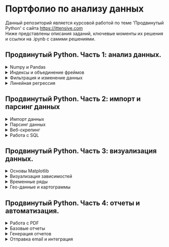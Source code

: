 # Портфолио по анализу данных

Данный репозиторий является курсовой работой по теме 'Продвинутый Python' с сайта https://ittensive.com  
Ниже представлены описания заданий, ключевые моменты их решения и ссылки на .ipynb с самими решениями. 




## Продвинутый Python. Часть 1: анализ данных.  
<details>
  <summary>Numpy и Pandas</summary>
  <details>
    <summary>Задание - импорт данных</summary>
    
Возьмите данные по вызовам пожарных служб в Москве за 2015-2019 годы. Получите из них фрейм данных (таблицу значений). По этому фрейму вычислите среднее значение вызовов пожарных машин в месяц в одном округе Москвы, округлив до целых.  
    
  </details>
  
[Решение:](6_python_advaced/1_analysis/task1.ipynb)
1. Из csv файла загружаем необходимые столбцы.
2. Проверяем названия округов и оставляем только 1е слово в нижнем регистре.
3. Для исправлений опечаток названий округов составляем словарь, где ключ-опечатка, а значения-правильные названия.
4. Исправляем оставшиеся опечатки, путем поиска опечаток в ключах словаря и замены их на значения.
5. Т.к. у нас одна запись за один месяц(не нужно отдельно считать количество месяцов), вычисляем среднее стандартной агрегатной функцией mean() по сгруппированным по округам данным. Получаем среднее количество вызовов в месяц(за все время ведения статистики) для каждого округа.
6. Среднее количество вызовов в месяц для одного(случайного) округа получаем путем усреднения из предыдущего пункта. 
  
</details>
 
  
 
<details>
  <summary>Индексы и объединение фреймов</summary>
  <details>
    <summary>Задание - данные из нескольких источников</summary>
    
Получите данные по безработице в Москве. Объедините эти данные индексами (Месяц/Год) с данными из предыдущего задания (вызовы пожарных) для Центральный административный округ. Найдите значение поля UnemployedMen в том месяце, когда было меньше всего вызовов в Центральном административном округе.
    
  </details>
  
[Решение:](6_python_advaced/1_analysis/task2.ipynb)
1. Из csv файлов загружаем необходимые столбцы.
2. Переиндексируем датафреймы и мержим их по индексам.
3. Оставляем данные только по ЦАО.
4. Прреиндексируем данные по количеству выховов и сортируем по ним.
5. Находим значение UnemployedMen для минимального индекса. 
  
</details>
 
<details>
  <summary>Фильтрация и изменение данных</summary>
  <details>
    <summary>Задание - выделение данных</summary>
    
Получите данные по безработице в Москве. Найдите, с какого года процент людей с ограниченными возможностями (UnemployedDisabled) среди всех безработных (UnemployedTotal) стал меньше 2%.
    
  </details>
  
[Решение:](6_python_advaced/1_analysis/task3.ipynb)
1. Из csv файла загружаем необходимые столбцы.
2. В датафрейм Years отбираем те записи, в которых доля безработных людей с ограниченными возможностями < 2%.
3. Находим минимальное значения года в датафрейме Years. 
  
</details>
 
<details>
  <summary>Линейная регрессия</summary>
  <details>
    <summary>Задание - предсказание на 2020 год</summary>
    
Возьмите данные по безработице в городе Москва. Сгруппируйте данные по годам, и, если в году меньше 6 значений, отбросьте эти годы. Постройте модель линейной регрессии по годам среднего значения отношения UnemployedDisabled к UnemployedTotal (процента людей с ограниченными возможностями) за месяц и ответьте, какое ожидается значение процента безработных инвалидов в 2020 году при сохранении текущей политики города Москвы?
    
  </details>
  
[Решение:](6_python_advaced/1_analysis/task4.ipynb)
1. Из csv файла загружаем необходимые столбцы.
2. Удалим года, по которым мало измерений и создадим массив вида год:доля безработных людей с ограниченными возможностями.
3. Создадим массивы с годами и доля безработных людей с ограниченными возможностями с формой подходящей для тренировки модели.
4. Построим линейную регрессию исходя из подготовленных данных и сделаем предсказание на 2020 год.
5. Построим график(scatter) известных данныи и на нем же отбразим полюченную регрессию. 
  
</details>
 
## Продвинутый Python. Часть 2: импорт и парсинг данных  
<details>
  <summary>Импорт данных</summary>
  <details>
    <summary>Задание - получение данных по API</summary>
    
Изучите API Геокодера Яндекса и получите ключ API для него в кабинете разработчика. Выполните запрос к API и узнайте долготу точки на карте (Point) для города Самара.
    
  </details>
  
[Решение:](6_python_advaced/2_import_and_parsing/task1.ipynb)
1. Введем api-ключ геокодера.
2. Выполним запрос к геокодеру вида 'Россия,+город+Самара&format=json'.
3. Проверим код ответа геокодера и преобразуем ответ в словать.
4. Получим из словаря код страны и название города.
5. Проверим, что код страны и название города - те что мы ищем и возьмем координаты этого объекта.
6. Выведем долготу.
  
</details>

<details>
  <summary>Парсинг данных</summary>
  <details>
    <summary>Задание - получение котировок акций</summary>
    
Получите данные по котировкам акций и найдите, по какому тикеру был максимальный рост числа сделок (в процентах) за 1 ноября 2019 года.
    
  </details>
  
[Решение:](6_python_advaced/2_import_and_parsing/task2.ipynb)
1. Выполним запрос к бирже и распарсим html ответа при помощи bs4.
2. Найдем таблицы по классу и отбросим лишние.
3. Создадим из таблицы датафрейм, в столбце с процентным изменением сделок исправим тире на знак '-' и уберем символ '%'.
4. Преобразуем этот столбец к float, найдем строку с максимальным значение в этом же столбце и выведим тикер. 
  
</details>

<details>
  <summary>Веб-скрепинг</summary>
  <details>
    <summary>Задание - парсинг интернет-магазина</summary>
    
Используя парсинг данных с маркетплейса beru.ru, найдите, на сколько литров отличается общий объем холодильников Саратов 263 и Саратов 452?
    
  </details>
  
[Решение:](6_python_advaced/2_import_and_parsing/task3.ipynb)
1. Создадим список с интересующими нас товарами.
2. Преобразуем этот список к списку регулярных выражений для поиска товаров в коде. Создадим регулярное выражение для поиска общего объема на странице товара. 
3. Создадим функцию get_link, которая принимает bs-объект(страница с товарами) и regexp(шаблон поиска товара) и возвращает относительную ссылку на товар. Если ссылка не найдена - возвращаем пустую строку.
4. Создадим функцию get_total_volume, которая принимает bs-объект(страница товара) и regexp(шаблон поиска объема) и возвращает объем или 0, если объем не найден.
5. Полючаем список локальных ссылок на все товары функцией get_link в цикле, не пустые значения ссылок преобразуем к абсолютным.
6. Прерходим по полученным ссылкам, парсим их, и находим объемы функцией get_total_volume.
7. Считаем разницу объемов. 
  
</details>

<details>
  <summary>Работа с SQL</summary>
  <details>
    <summary>Задание - загрузка результатов в БД</summary>
    
Соберите данные о моделях холодильников Саратов с маркетплейса beru.ru: URL, название, цена, размеры, общий объем, объем холодильной камеры. Создайте соответствующие таблицы в SQLite базе данных и загрузите полученные данные в таблицу beru_goods.
    
  </details>
  
[Решение:](6_python_advaced/2_import_and_parsing/task4.ipynb)
1. Создадим список c шаблонами(regexp) для поиска товаров.
2. Создадим функцию get_link, которая принимает bs-объект(страница с товарами) и regexp(шаблон поиска товара) и возвращает относительную ссылку на товар. Если ссылка не найдена - возвращаем пустую строку.
3. Создадим функцию get_features, которая принимает bs-объект(страница с товаром) и возвращает список характеристик.
4. Полючаем список локальных ссылок на все товары функцией get_link в цикле, преобразуем к абсолютным.
5. Для каждого найденного товара получим его характеристики функцией get_features.
6. Подключимся к БД и создадим таблицу.
7. Запишим в БД характеристики товаров.
8. Проверим, что данные записались в БД корректно, выполнив заррос на вывод всей таблицы.
  
</details>

## Продвинутый Python. Часть 3: визуализация данных.  
  
<details>
  <summary>Основы Matplotlib</summary>
  <details>
    <summary>Задание - типы визуализации данных</summary>
    
Загрузите данные по ЕГЭ за последние годы, выберите данные за 2018-2019 учебный год. Выберите тип диаграммы для отображения результатов по административному округу Москвы, постройте выбранную диаграмму для количества школьников, написавших ЕГЭ на 220 баллов и выше. Выберите тип диаграммы и постройте ее для районов Северо-Западного административного округа Москвы для количества школьников, написавших ЕГЭ на 220 баллов и выше.
    
  </details>
  
[Решение:](6_python_advaced/3_visualization/task1.ipynb)
1. Загрузим данные.
2. Выберем только интересные нам годы(2018-2019) и столбцы(округа, отличники), сгруппируем по адм. округам.
3. Построим bar-график количества отличников по округам.
4. Выберем только интересные нам годы(2018-2019) и столбцы(районы СЗАО, отличники), сгруппируем по районам.
5. Построим bar-график количества отличников по районам СЗАО.
  
</details>  
  
<details>
  <summary>Визуализация зависимостей</summary>
  <details>
    <summary>Задание - результаты марафона</summary>
    
Загрузите данные по итогам марафона. Приведите время половины и полной дистанции к секундам.  Найдите, данные каких серии данных коррелируют (используя диаграмму pairplot в Seaborn).  Найдите коэффициент корреляции этих серий данных, используя scipy.stats.pearsonr.  Постройте график jointplot для коррелирующих данных.
    
  </details>
  
[Решение:](6_python_advaced/3_visualization/task2.ipynb)
1. Загрузим данные, приведем результаты полумарафона и марафона к секундам.
2. Построим pairplot для данных, обнаружим положительную корреляцию между результатами полумарафона и марафона.
3. Коэффициент корреляции Пирсона между полумарафоном и марафоном.
4. Построим joinplot и просмотрим плотность распределений коррелирующих параметров.
  
</details>

<details>
  <summary>Временные ряды</summary>
  <details>
    <summary>Задание - скользящие средние на биржевых графиках</summary>
    
Используя данные индекса РТС за последние годы постройте отдельные графики закрытия (Close) индекса по дням за 2017, 2018, 2019 годы в единой оси X.  Добавьте на график экспоненциальное среднее за 20 дней для значения Max за 2017 год.  Найдите последнюю дату, когда экспоненциальное среднее максимального дневного значения (Max) в 2017 году было больше, чем соответствующее значение Close в 2019 году (это последнее пересечение графика за 2019 год и графика для среднего за 2017 год).
    
  </details>
  
[Решение:](6_python_advaced/3_visualization/task3.ipynb)
1. Загрузим данные индекса РТС за последние годы, приведем дату к типу datetime, обогатим данные номером дня в году.
2. Создадим холст и оси, где по X-порядковый номер дня в году. 
3. Отобразим уровни закрытия индекса РТС за 2017-2019г от номера дня в году(все 3 графика на одном и том же отрезке по X).
4. Посчитаем скользящее среднее за 20 дней в 2017г. и отобразим его рядом с остальными графиками.
5. Найдем последнюю дату, когда скользящее среднее 20 дней в 2017г. было меньше уровня закрытия в 2019г
  
</details>

<details>
  <summary>Гео-данные и картограммы</summary>
  <details>
    <summary>Задание - объекты культурного наследия России</summary>
    
Изучите набор данных по объектам культурного наследия России (в виде gz-архива) и постройте фоновую картограмму по количеству объектов в каждом регионе России, используя гео-данные. Выведите для каждого региона количество объектов в нем.  Посчитайте число объектов культурного наследия в Татарстане.
    
  </details>
  
[Решение:](6_python_advaced/3_visualization/task4.ipynb)
1. Установим geopandas.
2. Прочитаем геоданные и приведем их к проекции у которой нет проблем с регионами РФ в западном полушарии(epsg:5940).
3. Прочитаем данные по объектам культурного наследия, оставим только необходимые столбцы.
4. Создадим новые стобцы Area(по ним будем сливать датафреймы), в которых будут названия регионов в нижнем регистре.
5. Проверим не совпадающие названия регионов между датафреймами(посчитаем разности множеств).
6. Подготовим словарь исправлений, где ключ-'не правильное' название, а значение 'правильное', для столбца Area датафрейма с геоданными.
7. Исправим значения Area датафрейма с геоданными и убедимся в полном совпадении уникальных значений с этим же столбцом датафрейма культурных объектов.
8. Смерджим эти датафреймы по столбцам Area в датафрей data.
9. Построим фоновую градиентную картограмму количества объектов культурного наследия по субьектам РФ и выведим соответствующее количество в центре субьекта.
10. В датафрейме data найдем запись с республикой Татарстан и получим из нее количество объектов в Татарстане. 
  
</details>

## Продвинутый Python. Часть 4: отчеты и автоматизация.  
<details>
  <summary>Работа с PDF</summary>
  <details>
    <summary>Задание - сборка PDF документа</summary>
    
Используя данные по посещаемости библиотек в районах Москвы постройте круговую диаграмму суммарной посещаемости (NumOfVisitors) 20 наиболее популярных районов Москвы. Создайте PDF отчет  используя файл как первую страницу. На второй странице выведите итоговую диаграмму, самый популярный район Москвы и число посетителей библиотек в нем.
    
  </details>
  
[Решение:]6_python_advaced/4_reports%20and%20automation/task1.ipynb)
1. Скачаем титульную страницу, шрифт и установим необходимые модули.
2. Загрузим данные, отбросим не нужные столбцы.
3. Создадим поле District с легкочитабельным названием района.
4. Сгруппируем данные по названиям районов, проссумируем посетителей по группам, отсортируем по суммам посетителей, возьмем топ-20 районов.
5. Построим pie-диаграмму по 20 самым 'читающим' районам с указанием % доли для каждого района и сохраним ее в файл.
6. Создадим PDF страницу с диаграммой и сохраним ее в файл.
7. Создадим список из отдельных PDF для слияния, добавим метаданные, сольем страницы и сохраним как отдельный PDF файл.
  
</details>

<details>
  <summary>Базовые отчеты</summary>
  <details>
    <summary>Задание - геральдические символы Москвы</summary>
    
Сгенерируйте PDF документ из списка флагов и гербов районов Москвы. На каждой странице документа выведите название геральдического символа (Name), его описание (Description) и его изображение (Picture). 
    
  </details>
  
[Решение:](6_python_advaced/4_reports%20and%20automation/task2.ipyn)
1. Скачаем, шрифт и установим необходимые модули.
2. Создадим функцию add_page, которая создает новую страницу и размещает там название, герб и его описание. Эта функция скачивает герб с сайта op.mos.ru через http прокси.
3. Создадим функцию split_line, которая нарезает описание на строки нужной длины(чтобы они не вылезли за края PDF документа), в зависимости от размера шрифта.
4. Создадим служебные функции line_len и line_offset как вспомогательные для split_line.
5. Загружаем данные, создаем титульный лист(PDF).
6. К титульнуму листу добавляем страницы создаваемые функцией add_page.
7. Сохраняем многостраничный PDF целиком.
  
</details>

<details>
  <summary>Генерация отчетов</summary>
  <details>
    <summary>Задание - многостраничный отчет</summary>
    
Используя данные по активностям в парках Москвы создайте PDF отчет, в котором выведите:      Диаграмму распределения числа активностей по паркам, топ10 самых активных;      Таблицу активностей по всем паркам в виде Активность-Расписание-Парк.
    
  </details>
  
[Решение:](6_python_advaced/4_reports%2Fand%2Fautomation/task2.ipynb)
1. Установим wkhtmltopdf и pdfkit.
2. Составим html шаблон отчета.
3. Загрузим данные по паркам, отбросим лишние столбцы, извлечем названия парков.
4. Построим bar и line диаграммы активностей по паркам.
5. Преобразуем диаграмму в ascii.
6. Отрендерим html шаблон вставив туда картинку и таблицу полученную из датафрейма.
7. Создадим из html документа PDF и сохрание его.
  
</details>

<details>
  <summary>Отправка email и интеграция</summary>
  <details>
    <summary>Задание - объекты культурного наследия России</summary>
    
Соберите отчет по результатам ЕГЭ в 2018-2019 году и отправьте его в HTML формате по адресу support@ittensive.com, используя только Python.  В отчете должно быть:      общее число отличников (учеников, получивших более 220 баллов по ЕГЭ в Москве),     распределение отличников по округам Москвы,     название школы с лучшими результатами по ЕГЭ в Москве.  Диаграмма распределения должна быть вставлена в HTML через data:URI формат (в base64-кодировке).  Дополнительно: приложите к отчету PDF документ того же содержания (дублирующий письмо).
    
  </details>
  
[Решение:](6_python_advaced/4_reports%2Fand%2Fautomation/task4.ipynb)
1. Установим wkhtmltopdf.
2. Составим html шаблон отчета.
3. Загрузим данные по ЕГЭ, оставим нужные нам поля и годы.
4. Посчитаем число отличников, найдем лучшую школу.
5. Сгруппируем отличников по административным округам, на основе этих данных построим pie-диаграмму с % долями отличников.
6. Сохраним диаграмму в ascii.
7. Отрендерим шаблон, вставив туда диаграмму и данные по отличникам и лучшей школе.
8. Подключимся к почтовому серверу.
9. Сформируем заголовки письма и его текстовую часть из отрендеренного шаблона.
10. Создадим PDF из отрендеренного шаблона и добавим этот файл как вложение.
11. Отправим письмо.
  
</details>
